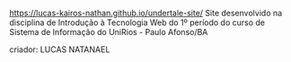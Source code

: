  https://lucas-kairos-nathan.github.io/undertale-site/
Site desenvolvido na disciplina de Introdução à Tecnologia Web do 1º período do curso de Sistema de Informação do UniRios - Paulo Afonso/BA           

criador: LUCAS NATANAEL 
